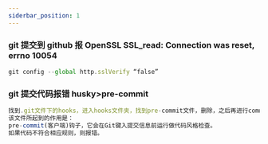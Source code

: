 ```yaml
---
siderbar_position: 1
---
```


### git 提交到 github 报 OpenSSL SSL_read: Connection was reset, errno 10054

```jsx title="解决办法"
git config --global http.sslVerify “false”
```

### git 提交代码报错 husky>pre-commit

```jsx title='解决办法'
找到.git文件下的hooks，进入hooks文件夹，找到pre-commit文件，删除，之后再进行commit，发现就能成功提交了。
该文件所起到的作用是：
pre-commit(客户端)钩子，它会在Git键入提交信息前运行做代码风格检查。
如果代码不符合相应规则，则报错。
```
